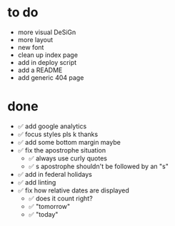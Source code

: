 # to do

- more visual DeSiGn
- more layout
- new font
- clean up index page
- add in deploy script
- add a README
- add generic 404 page

# done

- ✅ add google analytics
- ✅ focus styles pls k thanks
- ✅ add some bottom margin maybe
- ✅ fix the apostrophe situation
  - ✅ always use curly quotes
  - ✅ s apostrophe shouldn't be followed by an "s"
- ✅ add in federal holidays
- ✅ add linting
- ✅ fix how relative dates are displayed
  - ✅ does it count right?
  - ✅ "tomorrow"
  - ✅ "today"
